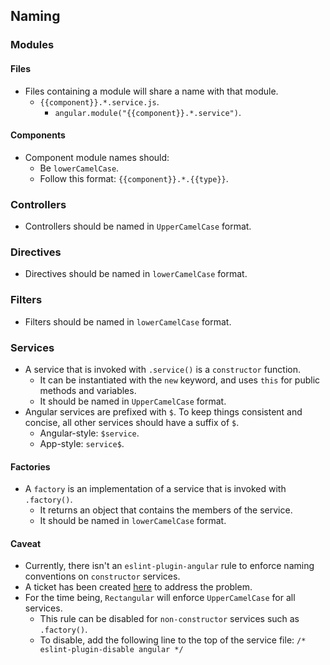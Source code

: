## Naming

### Modules

#### Files
- Files containing a module will share a name with that module.
	- `{{component}}.*.service.js`.
		- `angular.module("{{component}}.*.service")`.

#### Components
- Component module names should:
	- Be `lowerCamelCase`.
	- Follow this format: `{{component}}.*.{{type}}`.
	
### Controllers
- Controllers should be named in `UpperCamelCase` format.

### Directives
- Directives should be named in `lowerCamelCase` format.

### Filters
- Filters should be named in `lowerCamelCase` format.

### Services
- A service that is invoked with `.service()` is a `constructor` function.
	- It can be instantiated with the `new` keyword, and uses `this` for public methods and variables.
	- It should be named in `UpperCamelCase` format.
- Angular services are prefixed with `$`. To keep things consistent and concise, all other services should have a suffix of `$`.
	- Angular-style: `$service`.
	- App-style: `service$`.

#### Factories
- A `factory` is an implementation of a service that is invoked with `.factory()`.
	- It returns an object that contains the members of the service.
	- It should be named in `lowerCamelCase` format.

#### Caveat
- Currently, there isn't an `eslint-plugin-angular` rule to enforce naming conventions on `constructor` services.
- A ticket has been created [here](https://github.com/Gillespie59/eslint-plugin-angular/issues/418) to address the problem.
- For the time being, `Rectangular` will enforce `UpperCamelCase` for all services.
	- This rule can be disabled for `non-constructor` services such as `.factory()`.
	- To disable, add the following line to the top of the service file: `/* eslint-plugin-disable angular */`
